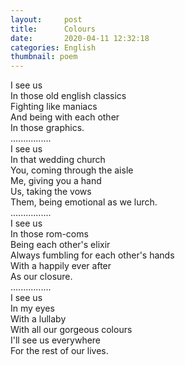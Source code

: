 ```yaml
---
layout:     post
title:      Colours
date:       2020-04-11 12:32:18
categories: English
thumbnail: poem
---
```


I see us  
In those old english classics  
Fighting like maniacs  
And being with each other  
In those graphics.  
................  
I see us  
In that wedding church  
You, coming through the aisle  
Me, giving you a hand  
Us, taking the vows  
Them, being emotional as we lurch.  
................  
I see us  
In those rom-coms   
Being each other's elixir  
Always fumbling for each other's hands  
With a happily ever after  
As our closure.  
................  
I see us  
In my eyes  
With a lullaby  
With all our gorgeous colours  
I'll see us everywhere  
For the rest of our lives.  